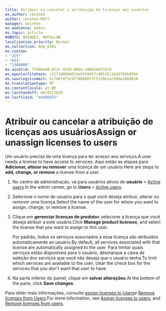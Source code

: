 ```yaml
---
title: Atribuir ou cancelar a atribuição de licenças aos usuários
ms.author: cmcatee
author: cmcatee-MSFT
manager: mnirkhe
ms.audience: Admin
ms.topic: article
ROBOTS: NOINDEX, NOFOLLOW
localization_priority: Normal
ms.collection: Adm_O365
ms.custom:
- "325"
- "651"
- "1500008"
ms.assetid: 7fd08e48-6f3c-4259-88da-4d06288f2b7d
ms.openlocfilehash: c2273d00b8033e9fb9d57c90576118d3788b0504
ms.sourcegitcommit: bc7d6f4f3c9f7060d073f5130e1ec856e248d020
ms.translationtype: MT
ms.contentlocale: pt-BR
ms.lasthandoff: 06/02/2020
ms.locfileid: "44495975"
---
```

# <a name="assign-or-unassign-licenses-to-users"></a><span data-ttu-id="c4a75-102">Atribuir ou cancelar a atribuição de licenças aos usuários</span><span class="sxs-lookup"><span data-stu-id="c4a75-102">Assign or unassign licenses to users</span></span>

<span data-ttu-id="c4a75-103">Um usuário precisa de uma licença para ter acesso aos serviços.</span><span class="sxs-lookup"><span data-stu-id="c4a75-103">A user needs a license to have access to services.</span></span> <span data-ttu-id="c4a75-104">Aqui estão as etapas para **Adicionar, alterar ou remover** uma licença de um usuário.</span><span class="sxs-lookup"><span data-stu-id="c4a75-104">Here are steps to **add, change, or remove** a license from a user.</span></span>
  
1. <span data-ttu-id="c4a75-105">No centro de administração, vá para usuários ativos do **usuário** \> [Active users](https://go.microsoft.com/fwlink/p/?linkid=834822).</span><span class="sxs-lookup"><span data-stu-id="c4a75-105">In the admin center, go to **Users** \> [Active users](https://go.microsoft.com/fwlink/p/?linkid=834822).</span></span>

2. <span data-ttu-id="c4a75-106">Selecione o nome do usuário para o qual você deseja atribuir, alterar ou remover uma licença.</span><span class="sxs-lookup"><span data-stu-id="c4a75-106">Select the name of the user for whom you want to assign, change, or remove a license.</span></span>

3. <span data-ttu-id="c4a75-107">Clique em **gerenciar licenças de produto**e selecione a licença que você deseja atribuir a este usuário.</span><span class="sxs-lookup"><span data-stu-id="c4a75-107">Click **Manage product licenses**, and select the license that you want to assign to this user.</span></span>

    <span data-ttu-id="c4a75-108">Por padrão, todos os serviços associados a essa licença são atribuídos automaticamente ao usuário.</span><span class="sxs-lookup"><span data-stu-id="c4a75-108">By default, all services associated with that license are automatically assigned to the user.</span></span> <span data-ttu-id="c4a75-109">Para limitar quais serviços estão disponíveis para o usuário, desmarque a caixa de seleção dos serviços que você não deseja que o usuário tenha.</span><span class="sxs-lookup"><span data-stu-id="c4a75-109">To limit which services are available to the user, clear the check box for the services that you don't want that user to have.</span></span>

4. <span data-ttu-id="c4a75-110">Na parte inferior do painel, clique em **salvar alterações**.</span><span class="sxs-lookup"><span data-stu-id="c4a75-110">At the bottom of the pane, click **Save changes**.</span></span>

<span data-ttu-id="c4a75-111">Para obter mais informações, consulte [assign licenses to Users](https://docs.microsoft.com/microsoft-365/admin/add-users/add-users)e [Remove licenses from Users](https://docs.microsoft.com/microsoft-365/admin/add-users/delete-a-user).</span><span class="sxs-lookup"><span data-stu-id="c4a75-111">For more information, see [Assign licenses to users](https://docs.microsoft.com/microsoft-365/admin/add-users/add-users), and [Remove licenses from users](https://docs.microsoft.com/microsoft-365/admin/add-users/delete-a-user).</span></span>
